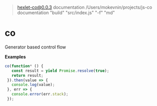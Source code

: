 
> hexlet-co@0.0.3 documentation /Users/mokevnin/projects/js-co
> documentation "build" "src/index.js" "-f" "md"

# co

Generator based control flow

**Examples**

```javascript
co(function* () {
   const result = yield Promise.resolve(true);
   return result;
 }).then(value => {
   console.log(value);
 }, err => {
   console.error(err.stack);
 });
```
